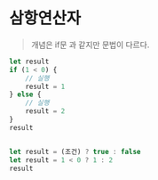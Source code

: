 # 삼항연산자

> 개념은 if문 과 같지만 문법이 다르다.

```js
let result
if (1 < 0) {
    // 실행
    result = 1
} else {
    // 실행
    result = 2
}
result


let result = (조건) ? true : false
let result = 1 < 0 ? 1 : 2
result
```